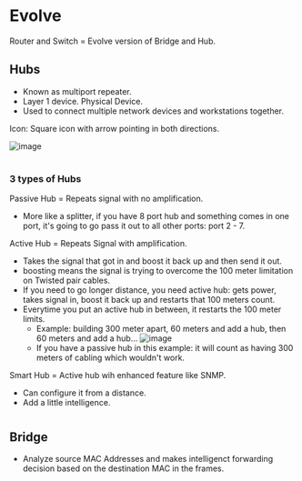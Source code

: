 # Evolve

Router and Switch = Evolve version of Bridge and Hub.

## Hubs

- Known as multiport repeater.
- Layer 1 device. Physical Device.
- Used to connect multiple network devices and workstations together.

Icon: Square icon with arrow pointing in both directions.

![image](https://github.com/jefftsui1/Cybersecurity-Home-Labs/assets/46698661/4c2b1562-27a8-4a53-9324-be7b3651bb52)

#

### 3 types of Hubs

Passive Hub = Repeats signal with no amplification.
- More like a splitter, if you have 8 port hub and something comes in one port, it's going to go pass it out to all other ports: port 2 - 7.

Active Hub = Repeats Signal with amplification.
- Takes the signal that got in and boost it back up and then send it out.
- boosting means the signal is trying to overcome the 100 meter limitation on Twisted pair cables.
- If you need to go longer distance, you need active hub: gets power, takes signal in, boost it back up and restarts that 100 meters count.
- Everytime you put an active hub in between, it restarts the 100 meter limits.
  - Example: building 300 meter apart, 60 meters and add a hub, then 60 meters and add a hub...
![image](https://github.com/jefftsui1/Cybersecurity-Home-Labs/assets/46698661/7103eb08-1bd7-4f9e-98d8-1f1fa3e05de6)
  - If you have a passive hub in this example: it will count as having 300 meters of cabling which wouldn't work.

Smart Hub = Active hub wih enhanced feature like SNMP.
- Can configure it from a distance.
- Add a little intelligence.

#

## Bridge

- Analyze source MAC Addresses and makes intelligenct forwarding decision based on the destination MAC in the frames.
